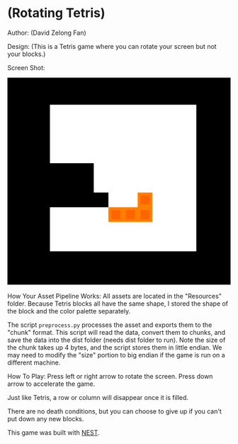 # (Rotating Tetris)

Author: (David Zelong Fan)

Design: (This is a Tetris game where you can rotate your screen but not your blocks.)

Screen Shot:

![Screen Shot](screenshot.png)

How Your Asset Pipeline Works:
All assets are located in the "Resources" folder. Because Tetris blocks all have the same shape, I stored the shape of the block and the color palette separately.

The script `preprocess.py` processes the asset and exports them to the "chunk" format. This script will read the data, convert them to chunks, and save the data into the dist folder (needs dist folder to run). Note the size of the chunk takes up 4 bytes, and the script stores them in little endian. We may need to modify the "size" portion to big endian if the game is run on a different machine.

How To Play:
Press left or right arrow to rotate the screen. Press down arrow to accelerate the game.

Just like Tetris, a row or column will disappear once it is filled.

There are no death conditions, but you can choose to give up if you can't put down any new blocks.

This game was built with [NEST](NEST.md).

